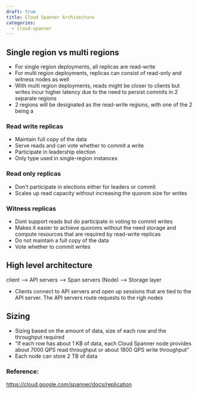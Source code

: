 ```yaml
---
draft: true
title: Cloud Spanner Architecture
categories:
  - cloud-spanner
---
```



## Single region vs multi regions
- For single region deployments, all replicas are read-write
- For multi region deployments, replicas can consist of read-only and witness nodes as well
- With multi region deployments, reads might be closer to clients but writes incur higher latency due to the need to persist commits in 2 separate regions
- 2 regions will be designated as the read-write regions, with one of the 2 being a 


### Read write replicas
- Maintain full copy of the data
- Serve reads and can vote whether to commit a write
- Participate in leadership election
- Only type used in single-region instances

### Read only replicas
- Don't participate in elections either for leaders or commit
- Scales up read capacity without increasing the quorom size for writes


### Witness replicas
- Dont support reads but do participate in voting to commit writes
- Makes it easier to achieve quoroms without the need storage and compute resources that are required by read-write replicas
- Do not maintain a full copy of the data
- Vote whether to commit writes

## High level architecture

client --> API servers --> Span servers (Node) --> Storage layer

- Clients connect to API servers and open up sessions that are tied to the API server. The API servers route requests to the righ nodes

## Sizing

- Sizing based on the amount of data, size of each row and the throughput required 
- “If each row has about 1 KB of data, each Cloud Spanner node provides about 7000 QPS read throughput or about 1800 QPS write throughput”
- Each node can store 2 TB of data



### Reference:
https://cloud.google.com/spanner/docs/replication


